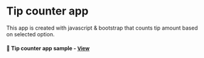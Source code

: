 
# Tip counter app

This app is created with javascript & bootstrap that counts tip amount based on selected option.

<h4>🔹 Tip counter app sample - <a href="https://simonakom.github.io/tip-counter/index.html" style="font-size:small;">View</a><h4>
